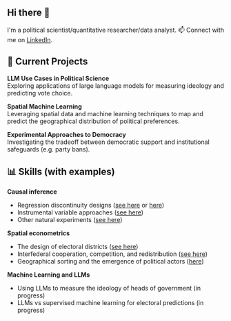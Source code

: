 ## Hi there 👋

I'm a political scientist/quantitative researcher/data analyst. 📫 Connect with me on [LinkedIn](https://www.linkedin.com/in/andr%C3%A9-walter-b01620119/).

## 💼 Current Projects
  **LLM Use Cases in Political Science**  
  Exploring applications of large language models for measuring ideology and predicting vote choice.  

  **Spatial Machine Learning**  
  Leveraging spatial data and machine learning techniques to map and predict the geographical distribution of political preferences.  

  **Experimental Approaches to Democracy**  
  Investigating the tradeoff between democratic support and institutional safeguards (e.g. party bans).

## 📊 Skills (with examples) 
 **Causal inference**
 - Regression discontinuity designs ([see here](https://doi.org/10.1177/00104140221139375) or [here](https://doi.org/10.1017/S0003055420000945))
 - Instrumental variable approaches ([see here](https://doi.org/10.1017/S0007123423000297))
 - Other natural experiments ([see here](https://doi.org/10.1080/13501763.2021.1992482))
 
 **Spatial econometrics**  
 - The design of electoral districts ([see here](https://www.journals.uchicago.edu/doi/10.1086/723975))
 - Interfederal cooperation, competition, and redistribution ([see here](https://doi.org/10.1086/703132))
 - Geographical sorting and the emergence of political actors ([here](https://doi.org/10.1093/ser/mwaa014))

 **Machine Learning and LLMs**
 - Using LLMs to measure the ideology of heads of government (in progress)
 - LLMs vs supervised machine learning for electoral predictions (in progress) 
